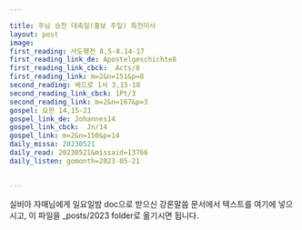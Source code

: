 ```yaml
---

title: 주님 승천 대축일(홍보 주일) 특전미사
layout: post 
image: 
first_reading: 사도행전 8,5-8.14-17
first_reading_link_de: Apostelgeschichte8
first_reading_link_cbck:  Acts/8
first_reading_link: m=2&n=151&p=8
second_reading: 베드로 1서 3,15-18
second_reading_link_cbck: 1Pt/3
second_reading_link: m=2&n=167&p=3
gospel: 요한 14,15-21
gospel_link_de: Johannes14
gospel_link_cbck:  Jn/14
gospel_link: m=2&n=150&p=14
daily_missa: 20230521
daily_read: 20230521&missaid=13766
daily_listen: gomonth=2023-05-21


---
```



실비아 자매님에게 일요일밤 doc으로 받으신
강론말씀 문서에서
텍스트를 여기에 넣으시고,
이 파일을 _posts/2023 folder로 옮기시면 됩니다.
